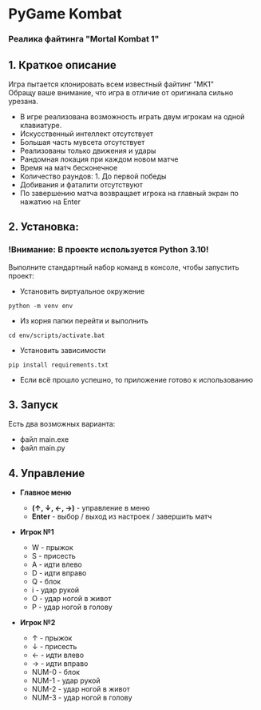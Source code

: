 # PyGame Kombat
### Реалика файтинга "Mortal Kombat 1"  
## 1. Краткое описание
Игра пытается клонировать всем известный файтинг "MK1"  
Обращу ваше внимание, что игра в отличие от оригинала сильно урезана.

* В игре реализована возможность играть двум игрокам на одной  
клавиатуре. 
* Искусственный интеллект отсутствует  
* Большая часть мувсета отсутствует
* Реализованы только движения и удары
* Рандомная локация при каждом новом матче
* Время на матч бесконечное
* Количество раундов: 1. До первой победы
* Добивания и фаталити отсутствуют
* По завершению матча возвращает игрока на главный экран по нажатию на Enter


## 2. Установка:
### **!Внимание: В проекте используется Python 3.10!**

Выполните стандартный набор команд в консоле, чтобы запустить проект:
* Установить виртуальное окружение
```commandline
python -m venv env
```
* Из корня папки перейти и выполнить 
```commandline 
cd env/scripts/activate.bat
```
* Установить зависимости 
```commandline
pip install requirements.txt 
```
* Если всё прошло успешно, то приложение готово к использованию
## 3. Запуск
Есть два возможных варианта:
* файл main.exe
* файл main.py
## 4. Управление
* **Главное меню**
  * **(↑, ↓, ←, →)** - управление в меню
  * **Enter** - выбор / выход из настроек / завершить матч


* **Игрок №1**
  * W - прыжок
  * S - присесть
  * A - идти влево
  * D - идти вправо
  * Q - блок
  * i - удар рукой
  * O - удар ногой в живот
  * P - удар ногой в голову


* **Игрок №2**
  * ↑ - прыжок
  * ↓ - присесть
  * ← - идти влево
  * → - идти вправо
  * NUM-0 - блок
  * NUM-1 - удар рукой
  * NUM-2 - удар ногой в живот
  * NUM-3 - удар ногой в голову
